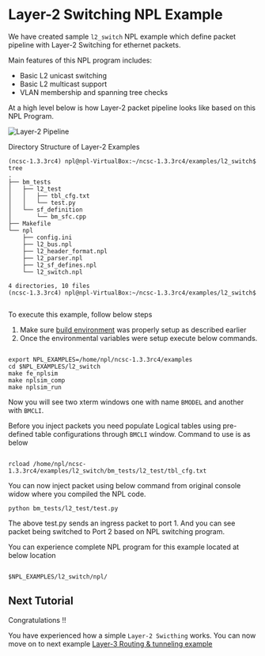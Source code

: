 
# Layer-2 Switching NPL Example

We have created sample ```l2_switch``` NPL example which define packet pipeline with Layer-2 Switching for ethernet packets. 

Main features of this NPL program includes:
 - Basic L2 unicast switching
 - Basic L2 multicast support
 - VLAN membership and spanning tree checks

At a high level below is how Layer-2 packet pipeline looks like based on this NPL Program. 

![Layer-2 Pipeline](IMAGE)

Directory Structure of Layer-2 Examples

`````
(ncsc-1.3.3rc4) npl@npl-VirtualBox:~/ncsc-1.3.3rc4/examples/l2_switch$ tree
.
├── bm_tests
│   ├── l2_test
│   │   ├── tbl_cfg.txt
│   │   └── test.py
│   └── sf_definition
│       └── bm_sfc.cpp
├── Makefile
└── npl
    ├── config.ini
    ├── l2_bus.npl
    ├── l2_header_format.npl
    ├── l2_parser.npl
    ├── l2_sf_defines.npl
    └── l2_switch.npl

4 directories, 10 files
(ncsc-1.3.3rc4) npl@npl-VirtualBox:~/ncsc-1.3.3rc4/examples/l2_switch$ 


`````

To execute this example, follow below steps

1. Make sure [build environment](https://github.com/nplang/NPL-Tutorials#npl-build-enivronment) was properly setup as described earlier
2. Once the environmental variables were setup execute below commands. 
````

export NPL_EXAMPLES=/home/npl/ncsc-1.3.3rc4/examples
cd $NPL_EXAMPLES/l2_switch
make fe_nplsim
make nplsim_comp
make nplsim_run

````

Now you will see two xterm windows one with name ```BMODEL``` and another with ```BMCLI```. 

Before you inject packets you need populate Logical tables using pre-defined table configurations through ```BMCLI``` window. Command to use is as below 

````

rcload /home/npl/ncsc-1.3.3rc4/examples/l2_switch/bm_tests/l2_test/tbl_cfg.txt

````

You can now inject packet using below command  from original console widow where you compiled the NPL code. 

````
python bm_tests/l2_test/test.py

````

The above test.py sends an ingress packet to port 1. And you can see packet being switched to Port 2 based on NPL switching program. 

You can experience complete NPL program for this example located at below location

````

$NPL_EXAMPLES/l2_switch/npl/

````

## Next Tutorial 

Congratulations !!

You have experienced how a simple ```Layer-2 Swicthing``` works. You can now move on to next example [Layer-3 Routing & tunneling example](https://github.com/nplang/NPL-Example-Applications/tree/master/Layer-2)
